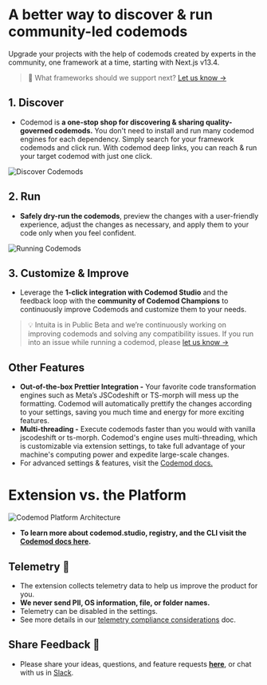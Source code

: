 # A better way to discover & run community-led codemods

Upgrade your projects with the help of codemods created by experts in the community, one framework at a time, starting with Next.js v13.4.

> 🎁 What frameworks should we support next? [Let us know →](https://feedback.intuita.io/codemod-requests)

## 1. Discover

-   Codemod is **a one-stop shop for discovering & sharing quality-governed codemods.** You don't need to install and run many codemod engines for each dependency. Simply search for your framework codemods and click run. With codemod deep links, you can reach & run your target codemod with just one click.

![Discover Codemods](https://github.com/codemod-com/intuita-docs/raw/main/static/img/vsce/vsce-discover.gif)

## 2. Run

-   **Safely dry-run the codemods**, preview the changes with a user-friendly experience, adjust the changes as necessary, and apply them to your code only when you feel confident.

![Running Codemods](https://github.com/codemod-com/intuita-docs/raw/main/static/img/vsce/vsce-run.gif)

## 3. Customize & Improve

-   Leverage the **1-click integration with Codemod Studio** and the feedback loop with the **community of Codemod Champions** to continuously improve Codemods and customize them to your needs.

> 💡 Intuita is in Public Beta and we’re continuously working on improving codemods and solving any compatibility issues.
> If you run into an issue while running a codemod, please [let us know →](https://feedback.intuita.io/feature-requests-and-bugs)

## Other Features

-   **Out-of-the-box Prettier Integration -** Your favorite code transformation engines such as Meta’s JSCodeshift or TS-morph will mess up the formatting. Codemod will automatically prettify the changes according to your settings, saving you much time and energy for more exciting features.
-   **Multi-threading -** Execute codemods faster than you would with vanilla jscodeshift or ts-morph. Codemod's engine uses multi-threading, which is customizable via extension settings, to take full advantage of your machine's computing power and expedite large-scale changes.
-   For advanced settings & features, visit the [Codemod docs.](https://docs.intuita.io/docs/vs-code-extension/quickstart)

# Extension vs. the Platform

![Codemod Platform Architecture](https://github.com/codemod-com/intuita-docs/raw/main/static/img/docs/intuita-platform-architecture.png)

-   **To learn more about codemod.studio, registry, and the CLI visit the [Codemod docs here](https://docs.intuita.io/docs/intro).**

## Telemetry 🔭

-   The extension collects telemetry data to help us improve the product for you.
-   **We never send PII, OS information, file, or folder names.**
-   Telemetry can be disabled in the settings.
-   See more details in our [telemetry compliance considerations](https://docs.intuita.io/docs/about-intuita/legal/telemetry-compliance) doc.

## Share Feedback 🎁

-   Please share your ideas, questions, and feature requests **[here](https://feedback.intuita.io/)**, or chat with us in [Slack](https://join.slack.com/t/codemod-com/shared_invite/zt-1tvxm6ct0-mLZld_78yguDYOSM7DM7Cw).
